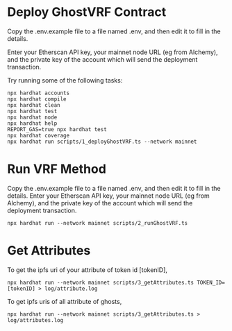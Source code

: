 # Deploy GhostVRF Contract

Copy the .env.example file to a file named .env, and then edit it to fill in the details.

Enter your Etherscan API key, your mainnet node URL (eg from Alchemy), and the private key of the account which will send the deployment transaction.

Try running some of the following tasks:

```shell
npx hardhat accounts
npx hardhat compile
npx hardhat clean
npx hardhat test
npx hardhat node
npx hardhat help
REPORT_GAS=true npx hardhat test
npx hardhat coverage
npx hardhat run scripts/1_deployGhostVRF.ts --network mainnet
```


# Run VRF Method

Copy the .env.example file to a file named .env, and then edit it to fill in the details. 
Enter your Etherscan API key, your mainnet node URL (eg from Alchemy), and the private key of the account which will send the deployment transaction. 

```shell
npx hardhat run --network mainnet scripts/2_runGhostVRF.ts
```

# Get Attributes

To get the ipfs uri of your attribute of token id [tokenID],

```shell
npx hardhat run --network mainnet scripts/3_getAttributes.ts TOKEN_ID=[tokenID] > log/attribute.log
```

To get ipfs uris of all attribute of ghosts,
```shell
npx hardhat run --network mainnet scripts/3_getAttributes.ts > log/attributes.log
```

